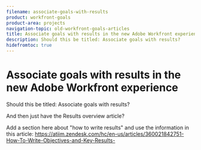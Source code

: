 ```yaml
---
filename: associate-goals-with-results
product: workfront-goals
product-area: projects
navigation-topic: old-workfront-goals-articles
title: Associate goals with results in the new Adobe Workfront experience
description: Should this be titled: Associate goals with results?
hidefromtoc: true
---
```


# Associate goals with results in the new Adobe Workfront experience

Should this be titled: Associate goals with results?

And then just have the Results overview article?

Add a section here about "how to write results" and use the information in this article: https://atiim.zendesk.com/hc/en-us/articles/360021842751-How-To-Write-Objectives-and-Key-Results- 
